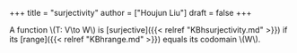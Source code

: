 +++
title = "surjectivity"
author = ["Houjun Liu"]
draft = false
+++

A function \\(T: V\to W\\) is [surjective]({{< relref "KBhsurjectivity.md" >}}) if its [range]({{< relref "KBhrange.md" >}}) equals its codomain \\(W\\).